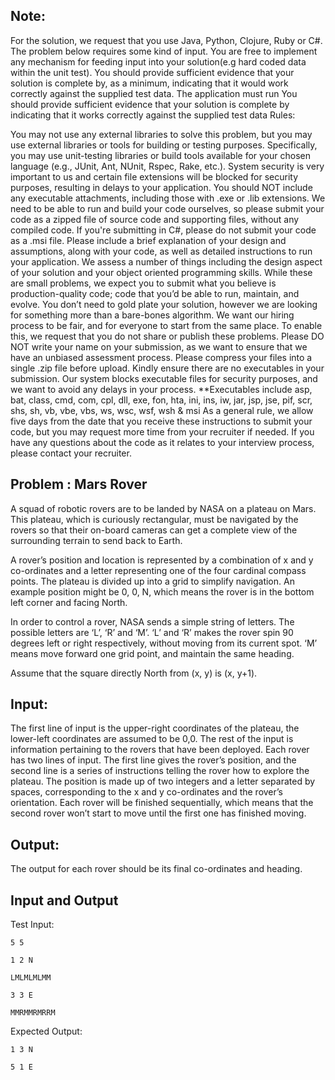 ## Note:

For the solution, we request that you use Java, Python, Clojure, Ruby or C#.
The problem below requires some kind of input. You are free to implement any mechanism for feeding input into your solution(e.g hard coded data within the unit test). You should provide sufficient evidence that your solution is complete by, as a minimum, indicating that it would work correctly against the supplied test data.
The application must run
You should provide sufficient evidence that your solution is complete by indicating that it works correctly against the supplied test data
Rules:

You may not use any external libraries to solve this problem, but you may use external libraries or tools for building or testing purposes. Specifically, you may use unit-testing libraries or build tools available for your chosen language (e.g., JUnit, Ant, NUnit, Rspec, Rake, etc.).
System security is very important to us and certain file extensions will be blocked for security purposes, resulting in delays to your application. You should NOT include any executable attachments, including those with .exe or .lib extensions. We need to be able to run and build your code ourselves, so please submit your code as a zipped file of source code and supporting files, without any compiled code. If you're submitting in C#, please do not submit your code as a .msi file.
Please include a brief explanation of your design and assumptions, along with your code, as well as detailed instructions to run your application.
We assess a number of things including the design aspect of your solution and your object oriented programming skills. While these are small problems, we expect you to submit what you believe is production-quality code; code that you’d be able to run, maintain, and evolve. You don’t need to gold plate your solution, however we are looking for something more than a bare-bones algorithm.
We want our hiring process to be fair, and for everyone to start from the same place. To enable this, we request that you do not share or publish these problems.
Please DO NOT write your name on your submission, as we want to ensure that we have an unbiased assessment process.
Please compress your files into a single .zip file before upload. Kindly ensure there are no executables in your submission. Our system blocks executable files for security purposes, and we want to avoid any delays in your process.
**Executables include asp, bat, class, cmd, com, cpl, dll, exe, fon, hta, ini, ins, iw, jar, jsp, jse, pif, scr, shs, sh, vb, vbe, vbs, ws, wsc, wsf, wsh & msi
As a general rule, we allow five days from the date that you receive these instructions to submit your code, but you may request more time from your recruiter if needed. If you have any questions about the code as it relates to your interview process, please contact your recruiter.



## Problem : Mars Rover



A squad of robotic rovers are to be landed by NASA on a plateau on Mars. This plateau, which is curiously rectangular, must be navigated by the rovers so that their on-board cameras can get a complete view of the surrounding terrain to send back to Earth.

A rover’s position and location is represented by a combination of x and y co-ordinates and a letter representing one of the four cardinal compass points. The plateau is divided up into a grid to simplify navigation. An example position might be 0, 0, N, which means the rover is in the bottom left corner and facing North.

In order to control a rover, NASA sends a simple string of letters. The possible letters are ‘L’, ‘R’ and ‘M’. ‘L’ and ‘R’ makes the rover spin 90 degrees left or right respectively, without moving from its current spot. ‘M’ means move forward one grid point, and maintain the same heading.

Assume that the square directly North from (x, y) is (x, y+1).

## Input:

The first line of input is the upper-right coordinates of the plateau, the lower-left coordinates are assumed to be 0,0.
The rest of the input is information pertaining to the rovers that have been deployed. Each rover has two lines of input. The first line gives the rover’s position, and the second line is a series of instructions telling the rover how to explore the plateau.
The position is made up of two integers and a letter separated by spaces, corresponding to the x and y co-ordinates and the rover’s orientation.
Each rover will be finished sequentially, which means that the second rover won’t start to move until the first one has finished moving.

## Output:

The output for each rover should be its final co-ordinates and heading.



## Input and Output

Test Input:
```
5 5

1 2 N

LMLMLMLMM

3 3 E

MMRMMRMRRM
```

Expected Output:
```
1 3 N

5 1 E
```
